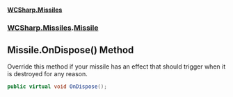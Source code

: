 #### [WCSharp.Missiles](index.md 'index')
### [WCSharp.Missiles](WCSharp.Missiles.md 'WCSharp.Missiles').[Missile](WCSharp.Missiles.Missile.md 'WCSharp.Missiles.Missile')

## Missile.OnDispose() Method

Override this method if your missile has an effect that should trigger when it is destroyed for any reason.

```csharp
public virtual void OnDispose();
```